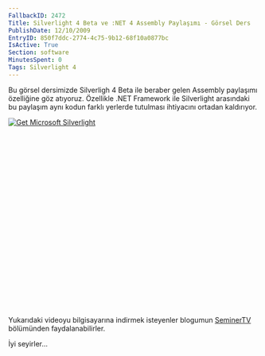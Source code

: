 ```yaml
---
FallbackID: 2472
Title: Silverlight 4 Beta ve :NET 4 Assembly Paylaşımı - Görsel Ders
PublishDate: 12/10/2009
EntryID: 850f7ddc-2774-4c75-9b12-68f10a0877bc
IsActive: True
Section: software
MinutesSpent: 0
Tags: Silverlight 4
---
```

Bu görsel dersimizde Silverligh 4 Beta ile beraber gelen Assembly
paylaşımı özelliğine göz atıyoruz. Özellikle .NET Framework ile
Silverlight arasındaki bu paylaşım aynı kodun farklı yerlerde tutulması
ihtiyacını ortadan kaldırıyor.

<div style="width:512px;height:384px;">

[![Get Microsoft
Silverlight](http://go2.microsoft.com/fwlink/?LinkId=108181)](http://go2.microsoft.com/fwlink/?LinkID=124807)

</div>

Yukarıdaki videoyu bilgisayarına indirmek isteyenler blogumun
[SeminerTV](http://daron.yondem.com/tr/formatpage.aspx?path=seminertv.format.html#GorselDersler)
bölümünden faydalanabilirler.

İyi seyirler...


